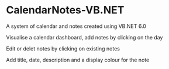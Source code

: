 # CalendarNotes-VB.NET
A system of calendar and notes created using VB.NET 6.0

Visualise a calendar dashboard, add notes by clicking on the day

Edit or delet notes by clicking on existing notes

Add title, date, description and a display colour for the note
